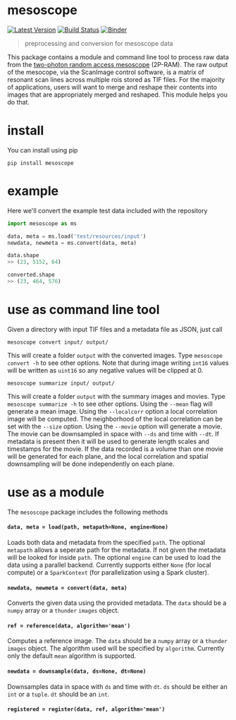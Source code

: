 # mesoscope

[![Latest Version](https://img.shields.io/pypi/v/mesoscope.svg?style=flat-square)](https://pypi.python.org/pypi/mesoscope)
[![Build Status](https://img.shields.io/travis/sofroniewn/mesoscope/master.svg?style=flat-square)](https://travis-ci.org/sofroniewn/mesoscope)
[![Binder](https://img.shields.io/badge/launch-binder-red.svg?style=flat-square)](http://mybinder.org:/repo/sofroniewn/mesoscope)


> preprocessing and conversion for mesoscope data

This package contains a module and command line tool to process raw data from the [two-photon random access mesoscope](https://elifesciences.org/content/5/e14472) (2P-RAM). The raw output of the mesocope, via the ScanImage control software, is a matrix of resonant scan lines across multiple rois stored as TIF files. For the majority of applications, users will want to merge and reshape their contents into images that are appropriately merged and reshaped. This module helps you do that.

# install

You can install using pip

```
pip install mesoscope
```

# example

Here we'll convert the example test data included with the repository

```python
import mesoscope as ms

data, meta = ms.load('test/resources/input')
newdata, newmeta = ms.convert(data, meta)

data.shape
>> (23, 5152, 64)

converted.shape
>> (23, 464, 576)
```

# use as command line tool

Given a directory with input TIF files and a metadata file as JSON, just call

```
mesoscope convert input/ output/
```

This will create a folder `output` with the converted images. Type `mesoscope convert -h` to see other options. Note that during image writing `int16` values will be written as `uint16` so any negative values will be clipped at 0.

```
mesoscope summarize input/ output/
```

This will create a folder `output` with the summary images and movies. Type `mesoscope summarize -h` to see other options. Using the `--mean` flag will generate a mean image. Using the `--localcorr` option a local correlation image will be computed. The neighborhood of the local correlation can be set with the `--size` option. Using the `--movie` option will generate a movie. The movie can be downsampled in space with `--ds` and time with `--dt`. If metadata is present then it will be used to generate length scales and timestamps for the movie. If the data recorded is a volume than one movie will be generated for each plane, and the local correlation and spatial downsampling will be done independently on each plane.


# use as a module

The `mesoscope` package includes the following methods

#### `data, meta = load(path, metapath=None, engine=None)`

Loads both data and metadata from the specified `path`. The optional `metapath` allows a seperate path for the metadata. If not given the metadata will be looked for inside `path`. The optional `engine` can be used to load the data using a parallel backend. Currently supports either `None` (for local compute) or a `SparkContext` (for parallelization using a Spark cluster).

#### `newdata, newmeta = convert(data, meta)`

Converts the given data using the provided metadata. The `data` should be a `numpy` array or a `thunder` `images` object.

#### `ref = reference(data, algorithm='mean')`

Computes a reference image. The `data` should be a `numpy` array or a `thunder` `images` object. The algorithm used will be specified by `algorithm`. Currently only the default `mean` algorithm is supported.

#### `newdata = downsample(data, ds=None, dt=None)`

Downsamples data in space with `ds` and time with `dt`. `ds` should be either an `int` or a `tuple`. `dt` should be an `int`.

#### `registered = register(data, ref, algorithm='mean')`
